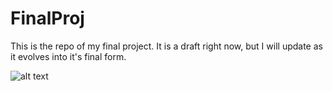 # FinalProj
This is the repo of my final project. It is a draft right now, but I will update as it evolves into it's final form. 


![alt text](https://i.imgur.com/Wd3rpEz.png)
